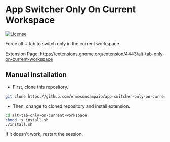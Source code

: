 # App Switcher Only On Current Workspace
[![License](https://img.shields.io/github/license/ermesonsampaio/app-switcher-only-on-current-workspace?style=for-the-badge)](./LICENSE)

Force alt + tab to switch only in the current workspace.

Extension Page: https://extensions.gnome.org/extension/4443/alt-tab-only-on-current-workspace

## Manual installation

- First, clone this repository.
```sh
git clone https://github.com/ermesonsampaio/app-switcher-only-on-current-workspace.git
```

- Then, change to cloned repository and install extension.
```sh
cd alt-tab-only-on-current-workspace
chmod +x install.sh
./install.sh
```

If it doesn't work, restart the session.
